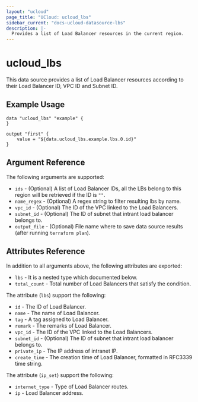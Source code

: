 ```yaml
---
layout: "ucloud"
page_title: "UCloud: ucloud_lbs"
sidebar_current: "docs-ucloud-datasource-lbs"
description: |-
  Provides a list of Load Balancer resources in the current region.
---
```


# ucloud_lbs

This data source provides a list of Load Balancer resources according to their Load Balancer ID, VPC ID and Subnet ID.

## Example Usage

```hcl
data "ucloud_lbs" "example" {
}

output "first" {
    value = "${data.ucloud_lbs.example.lbs.0.id}"
}
```

## Argument Reference

The following arguments are supported:

* `ids` - (Optional) A list of Load Balancer IDs, all the LBs belong to this region will be retrieved if the ID is `""`.
* `name_regex` - (Optional) A regex string to filter resulting lbs by name.
* `vpc_id` - (Optional) The ID of the VPC linked to the Load Balancers.
* `subnet_id` - (Optional) The ID of subnet that intrant load balancer belongs to.
* `output_file` - (Optional) File name where to save data source results (after running `terraform plan`).

## Attributes Reference

In addition to all arguments above, the following attributes are exported:

* `lbs` - It is a nested type which documented below.
* `total_count` - Total number of Load Balancers that satisfy the condition.

The attribute (`lbs`) support the following:

* `id` - The ID of Load Balancer.
* `name` - The name of Load Balancer.
* `tag` - A tag assigned to Load Balancer.
* `remark` - The remarks of Load Balancer.
* `vpc_id` - The ID of the VPC linked to the Load Balancers.
* `subnet_id` - (Optional) The ID of subnet that intrant load balancer belongs to. 
* `private_ip` - The IP address of intranet IP.
* `create_time` - The creation time of Load Balancer, formatted in RFC3339 time string.

The attribute (`ip_set`) support the following:

* `internet_type` - Type of Load Balancer routes.
* `ip` - Load Balancer address.